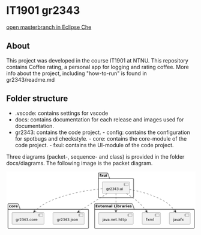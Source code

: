 # IT1901 gr2343

[open masterbranch in Eclipse Che](https://che.stud.ntnu.no/#https://gitlab.stud.idi.ntnu.no/it1901/groups-2023/gr2343/gr2343/-/tree/master?new)

## About

This project was developed in the course IT1901 at NTNU.
This repository contains Coffee rating, a personal app for logging and rating coffee.
More info about the project, including "how-to-run" is found in gr2343/readme.md

## Folder structure

- .vscode:
  contains settings for vscode
- docs:
  contains documentation for each release and images used for documentation.
- gr2343:
  contains the code project. - config:
  contains the configuration for spotbugs and checkstyle. - core:
  contains the core-module of the code project. - fxui:
  contains the UI-module of the code project.

Three diagrams (packet-, sequence- and class) is provided in the folder docs/diagrams.
The following image is the packet diagram.

![packageDiagram](docs/diagrams/package_diagram.png)